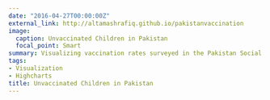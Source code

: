 ```yaml
---
date: "2016-04-27T00:00:00Z"
external_link: http://altamashrafiq.github.io/pakistanvaccination
image:
  caption: Unvaccinated Children in Pakistan
  focal_point: Smart
summary: Visualizing vaccination rates surveyed in the Pakistan Social & Living Standards Measurement Survey 2014-15.
tags:
- Visualization
- Highcharts
title: Unvaccinated Children in Pakistan
---
```

